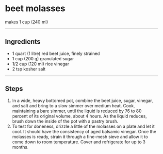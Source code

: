 # beet molasses

makes 1 cup (240 ml)

---

## Ingredients

* 1 quart (1 litre) red beet juice, finely strained
* 1 cup (200 g) granulated sugar
* 1/2 cup (120 ml) rice vinegar
* 2 tsp kosher salt

---

## Steps

1.  In a wide, heavy bottomed pot, combine the beet juice, sugar, vinegar, and salt and bring to a slow simmer over medium heat. Cook, maintaining a bare simmer, until the liquid is reduced by 76 to 80 percent of its original volume, about 4 hours. As the liquid reduces, brush down the inside of the pot with a pastry brush.
2.  To test for doneness, drizzle a little of the molasses on a plate and let it cool. It should have the consistency of aged balsamic vinegar. Once the molasses is ready, strain it through a fine-mesh sieve and allow it to come down to room temperature. Cover and refrigerate for up to 3 months.